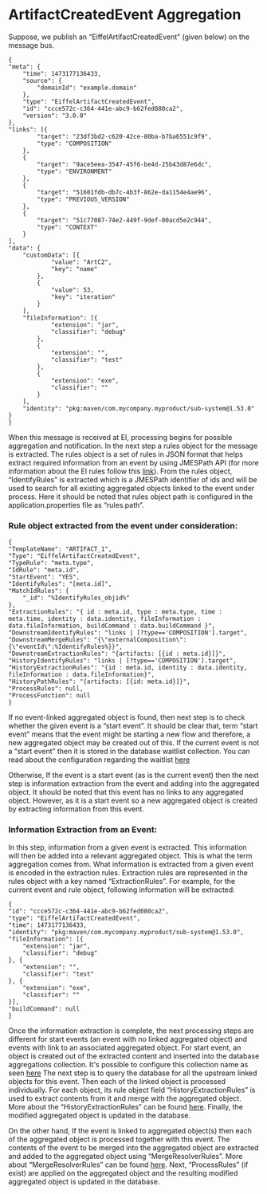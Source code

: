 # ArtifactCreatedEvent Aggregation

Suppose, we publish an “EiffelArtifactCreatedEvent” (given below) on the
message bus.

    {
    "meta": {
        "time": 1473177136433,
        "source": {
            "domainId": "example.domain"
        },
        "type": "EiffelArtifactCreatedEvent",
        "id": "ccce572c-c364-441e-abc9-b62fed080ca2",
        "version": "3.0.0"
    },
    "links": [{
            "target": "23df3bd2-c620-42ce-80ba-b7ba6551c9f9",
            "type": "COMPOSITION"
        },
        {
            "target": "9ace5eea-3547-45f6-be4d-25b43d87e6dc",
            "type": "ENVIRONMENT"
        },
        {
            "target": "51601fdb-db7c-4b3f-862e-da1154e4ae96",
            "type": "PREVIOUS_VERSION"
        },
        {
            "target": "51c77087-74e2-449f-9def-00acd5e2c944",
            "type": "CONTEXT"
        }
    ],
    "data": {
        "customData": [{
                "value": "ArtC2",
                "key": "name"
            },
            {
                "value": 53,
                "key": "iteration"
            }
        ],
        "fileInformation": [{
                "extension": "jar",
                "classifier": "debug"
            },
            {
                "extension": "",
                "classifier": "test"
            },
            {
                "extension": "exe",
                "classifier": ""
            }
        ],
        "identity": "pkg:maven/com.mycompany.myproduct/sub-system@1.53.0"
    }
    }


When this message is received at EI, processing begins for possible aggregation
and notification. In the next step a rules object for the message is extracted.
The rules object is a set of rules in JSON format that helps extract required
information from an event by using JMESPath API (for more information about the
EI rules follow this [link](https://github.com/eiffel-community/eiffel-intelligence/blob/master/wiki/markdown/rules.md)). From the rules object,
“IdentifyRules” is extracted which is a JMESPath identifier of ids and will be
used to search for all existing aggregated objects linked to the event under
process. Here it should be noted that rules object path is configured in the
application.properties file as “rules.path”.

### Rule object extracted from the event under consideration: ###

    {
    "TemplateName": "ARTIFACT_1",
    "Type": "EiffelArtifactCreatedEvent",
    "TypeRule": "meta.type",
    "IdRule": "meta.id",
    "StartEvent": "YES",
    "IdentifyRules": "[meta.id]",
    "MatchIdRules": {
        "_id": "%IdentifyRules_objid%"
    },
    "ExtractionRules": "{ id : meta.id, type : meta.type, time : meta.time, identity : data.identity, fileInformation : data.fileInformation, buildCommand : data.buildCommand }",
    "DownstreamIdentifyRules": "links | [?type=='COMPOSITION'].target",
    "DownstreamMergeRules": "{\"externalComposition\":{\"eventId\":%IdentifyRules%}}",
    "DownstreamExtractionRules": "{artifacts: [{id : meta.id}]}",
    "HistoryIdentifyRules": "links | [?type=='COMPOSITION'].target",
    "HistoryExtractionRules": "{id : meta.id, identity : data.identity, fileInformation : data.fileInformation}",
    "HistoryPathRules": "{artifacts: [{id: meta.id}]}",
    "ProcessRules": null,
    "ProcessFunction": null
    }

If no event-linked aggregated object is found, then next step is to check
whether the given event is a “start event”. It should be clear that, term
“start event” means that the event might be starting a new flow and therefore,
a new aggregated object may be created out of this. If the current event is not
a “start event” then it is stored in the database waitlist collection.
You can read about the configuration regarding the waitlist [here](configuration.md#waitlist)

Otherwise, If the event is a start event (as is the current event) then the
next step is information extraction from the event and adding into the
aggregated object. It should be noted that this event has no links to any
aggregated object. However, as it is a start event so a new aggregated object
is created by extracting information from this event.

### Information Extraction from an Event: ###
In this step, information from a given event is extracted. This information will then be added into a relevant
aggregated object. This is what the term aggregation comes from. What
information is extracted from a given event is encoded in the extraction rules.
Extraction rules are represented in the rules object with a key named
“ExtractionRules”. For example, for the current event and rule object,
following information will be extracted:

    {
    "id": "ccce572c-c364-441e-abc9-b62fed080ca2",
    "type": "EiffelArtifactCreatedEvent",
    "time": 1473177136433,
    "identity": "pkg:maven/com.mycompany.myproduct/sub-system@1.53.0",
    "fileInformation": [{
        "extension": "jar",
        "classifier": "debug"
    }, {
        "extension": "",
        "classifier": "test"
    }, {
        "extension": "exe",
        "classifier": ""
    }],
    "buildCommand": null
    }

Once the information extraction is complete, the next processing steps are
different for start events (an event with no linked aggregated object) and
events with link to an associated aggregated object. For start event, an object
is created out of the extracted content and inserted into the database aggregations collection.
It's possible to configure this collection name as seen [here](configuration.md#configuring-aggregations)
The next step is to query the database for all the upstream linked objects for this
event. Then each of the linked object is processed individually. For each
object, its rule object field “HistoryExtractionRules” is used to extract
contents from it and merge with the aggregated object. More about the
“HistoryExtractionRules” can be found [here](https://github.com/eiffel-community/eiffel-intelligence/blob/master/wiki/markdown/rules.md). Finally, the modified
aggregated object is updated in the database.

On the other hand, If the event is linked to aggregated object(s) then each of
the aggregated object is processed together with this event. The contents of
the event to be merged into the aggregated object are extracted and added to
the aggregated object using “MergeResolverRules”. More about
“MergeResolverRules” can be found [here](https://github.com/eiffel-community/eiffel-intelligence/blob/master/wiki/markdown/rules.md). Next, “ProcessRules”
(if exist) are applied on the aggregated object and the resulting modified
aggregated object is updated in the database.
